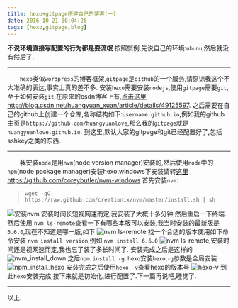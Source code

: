 ```yaml
---
title: hexo+gitpage搭建自己的博客(一)
date: 2016-10-21 00:04:26
tags: [hexo,gitpage,blog]
---
```

**不说环境直接写配置的行为都是耍流氓**
按照惯例,先说自己的环境:`ubunu`,然后就没有然后了.<hr>
<!-- more -->
　　`hexo`类似`wordpress`的博客框架,`gitpage`是`github`的一个服务,请原谅我这个不大准确的表达,事实上真的差不多.
安装`hexo`需要安装`nodejs`,使用`gitpage`需要`git`,至于如何安装`git`,在原来的csdn博客上有,[点击这里](http://blog.csdn.net/huangyuan_xuan/article/details/49125597) http://blog.csdn.net/huangyuan_xuan/article/details/49125597.
之后需要在自己的github上创建一个仓库,名称结构如下:`username.github.io`,例如我的github主页是`https://github.com/huangyuanlove`,那么我的`gitpage`就是`huangyuanlove.github.io`.
到这里,默认大家的gitpage和git已经配置好了,包括sshkey之类的东西.
***
　　我安装`node`是用`nvm`(node version manager)安装的,然后使用`node`中的`npm`(node package manager)安装hexo.windows下安装请转[这里](https://github.com/coreybutler/nvm-windows) https://github.com/coreybutler/nvm-windows
首先安装`nvm`:
> `wget -qO- https://raw.github.com/creationix/nvm/master/install.sh | sh  `

![安装nvm](/image/hexo/hexo_install_nvm.png  "安装nvm图片")
安装时间长短视网速而定,我安装了大概十多分钟,然后重启一下终端.
然后使用 `nvm ls-remote`查看一下有哪些本版可以安装,我当时安装的最新版是`6.6.0`,现在不知道是哪一版,如下
![nvm ls-remote](/image/hexo/nvm_ls-remote.png)
找一个合适的版本使用如下命令安装
`nvm install version`,例如 `nvm install 6.6.0`
![nvm ls-remote](/image/hexo/nvm_install_6.6.0.png),安装时间还是视网速而定,我也忘了装了多长时间了.
安装完成之后是这样的
![nvm_install_down](/image/hexo/nvm_install_down.png)
之后`npm install -g hexo`安装`hexo`,`-g`参数是全局安装
![npm_install_hexo](/image/hexo/npm_install_hexo.png)
安装完成之后使用`hexo -v`查看hexo的版本号
![hexo-v](/image/hexo/hexo-v.png)
到此`hexo`安装完成,接下来就是初始化,进行配置了.下一篇再说吧,睡觉了.
***
以上.
